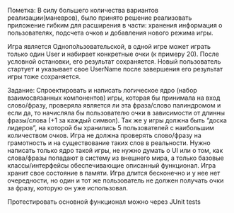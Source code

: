Пометка:
В силу большего количества вариантов реализации(маневров), было принято решение реализовать приложение гибким для расширения в
части: хранения информация о пользователях, подсчета очков и добавления нового режима игры.

Игра является Однопо́льзовательской, в одной игре может играть только один User и набирает конкретные очки (к примеру 20). После условной остановки,
его результат сохраняется. Новый пользователь стартует и указывает свое UserName после завершения его результат игры тоже сохраняется.

Задание: 
Спроектировать и написать логическое ядро (набор взаимосвязанных
компонентов) игры, которая бы принимала на вход слово/фразу, проверяла является ли
эта фраза/слово палиндромом и если да, то начисляла бы пользователю очки в
зависимости от длинны фразы/слова (+1 за каждый символ). Так же у игры должна быть
“доска лидеров”, на которой бы хранились 5 пользователей с наибольшим количеством
очков. Игра не должна проверять слово/фразу на грамотность и на существование
таких слов в реальности. Нужно написать только ядро такой игры, не нужно думать о UI
или о том, как слова/фразы попадают в систему из внешнего мира, а только базовые
классы/интерфейсы обеспечивающие описанный функционал.
Игра хранит свое состояние в памяти. Игра длится бесконечно и у нее нет очередности, но один и тот же пользователь не
должен получать очки за фразу, которую он уже использовал.

Протестировать основной функционал можно через JUnit tests
